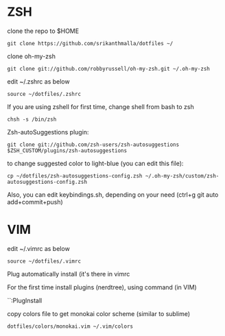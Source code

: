 # ZSH
clone the repo to $HOME

``git clone https://github.com/srikanthmalla/dotfiles ~/``

clone oh-my-zsh

``git clone git://github.com/robbyrussell/oh-my-zsh.git ~/.oh-my-zsh``

edit ~/.zshrc as below

``source ~/dotfiles/.zshrc``

If you are using zshell for first time, change shell from bash to zsh

``chsh -s /bin/zsh``

Zsh-autoSuggestions plugin:

``git clone git://github.com/zsh-users/zsh-autosuggestions $ZSH_CUSTOM/plugins/zsh-autosuggestions``

to change suggested color to light-blue (you can edit this file):

``cp ~/dotfiles/zsh-autosuggestions-config.zsh ~/.oh-my-zsh/custom/zsh-autosuggestions-config.zsh``

Also, you can edit keybindings.sh, depending on your need (ctrl+g git auto add+commit+push)

# VIM

edit ~/.vimrc as below

``source ~/dotfiles/.vimrc``

Plug automatically install (it's there in vimrc

For the first time install plugins (nerdtree), using command (in VIM)

``:PlugInstall 

copy colors file to get monokai color scheme (similar to sublime)

``dotfiles/colors/monokai.vim ~/.vim/colors``
